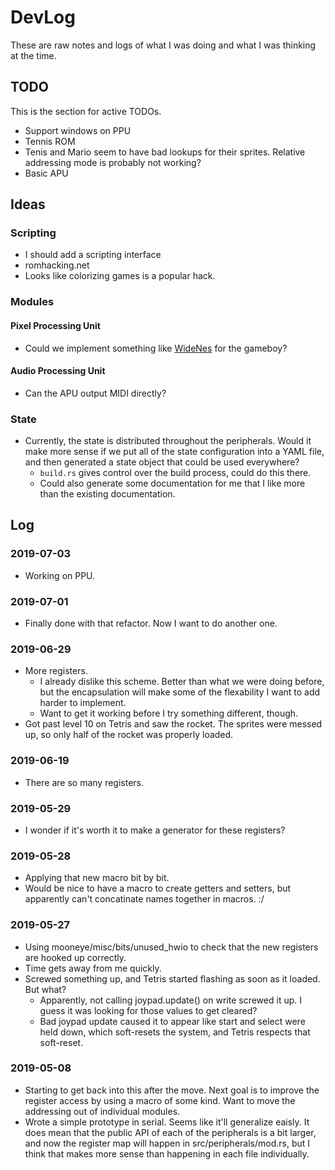 # DevLog

These are raw notes and logs of what I was doing and what I was thinking at the time.

## TODO

This is the section for active TODOs.

* Support windows on PPU
 * Tennis ROM
 * Tenis and Mario seem to have bad lookups for their sprites. Relative addressing mode is probably
   not working?
* Basic APU


## Ideas

### Scripting

* I should add a scripting interface
* romhacking.net
 * Looks like colorizing games is a popular hack.

### Modules

#### Pixel Processing Unit

* Could we implement something like [WideNes](http://prilik.com/blog/2018/08/24/wideNES.html) for
  the gameboy?

#### Audio Processing Unit

* Can the APU output MIDI directly?

### State

* Currently, the state is distributed throughout the peripherals. Would it make more sense if we put
  all of the state configuration into a YAML file, and then generated a state object that could be
  used everywhere?
  * `build.rs` gives control over the build process, could do this there.
  * Could also generate some documentation for me that I like more than the existing documentation.

## Log

### 2019-07-03

 * Working on PPU.

### 2019-07-01

 * Finally done with that refactor. Now I want to do another one.

### 2019-06-29

 * More registers.
   * I already dislike this scheme. Better than what we were doing before, but the encapsulation
     will make some of the flexability I want to add harder to implement.
   * Want to get it working before I try something different, though.
 * Got past level 10 on Tetris and saw the rocket. The sprites were messed up, so only half of the
   rocket was properly loaded.

### 2019-06-19

* There are so many registers.

### 2019-05-29

* I wonder if it's worth it to make a generator for these registers?

### 2019-05-28

* Applying that new macro bit by bit.
* Would be nice to have a macro to create getters and setters, but apparently can't concatinate
  names together in macros. :/

### 2019-05-27

* Using mooneye/misc/bits/unused\_hwio to check that the new registers are hooked up correctly.
* Time gets away from me quickly.
* Screwed something up, and Tetris started flashing as soon as it loaded. But what?
  * Apparently, not calling joypad.update() on write screwed it up. I guess it was looking for
    those values to get cleared?
  * Bad joypad update caused it to appear like start and select were held down, which soft-resets
    the system, and Tetris respects that soft-reset.

### 2019-05-08

* Starting to get back into this after the move. Next goal is to improve the register access by
  using a macro of some kind. Want to move the addressing out of individual modules.
* Wrote a simple prototype in serial. Seems like it'll generalize eaisly. It does mean that the
  public API of each of the peripherals is a bit larger, and now the register map will happen in
  src/peripherals/mod.rs, but I think that makes more sense than happening in each file
  individually.

